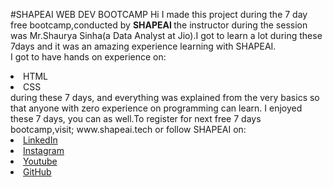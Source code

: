 #SHAPEAI WEB DEV BOOTCAMP
Hi I made this project during the 7 day free bootcamp,conducted by <b> SHAPEAI </b>
the instructor during the session was Mr.Shaurya Sinha(a Data Analyst at Jio).I got to learn a lot during these 7days and it was an amazing experience learning with SHAPEAI.
<br>I got to have hands on experience on:
<li>HTML
  <li>CSS
    <br>during these 7 days, and everything was explained from the very basics so that anyone with zero experience on programming can learn.
    I enjoyed these 7 days, you can as well.To register for next free 7 days bootcamp,visit;
    www.shapeai.tech
    or follow SHAPEAI on:
<li><a href="https://in.linkedin.com/company/shapeai">LinkedIn</a>
<li><a href="https//www.instagram.com/shapeai/?hl=en">Instagram</a>
<li><a href="https://www.youtube.com/channel/UCTUvDLTW9meuDXWcbmISPdA">Youtube</a>
<li><a href="https://github.com/shapeai">GitHub</a>


